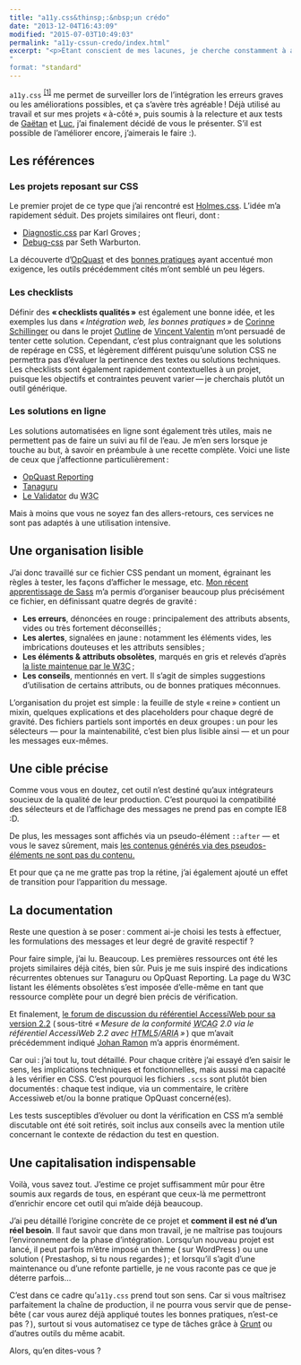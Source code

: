 ```yaml
---
title: "a11y.css&thinsp;:&nbsp;un crédo"
date: "2013-12-04T16:43:09"
modified: "2015-07-03T10:49:03"
permalink: "a11y-cssun-credo/index.html"
excerpt: "<p>Étant conscient de mes lacunes, je cherche constamment à améliorer la qualité des sites que je produis. Capitaliser sur les bonnes pratiques est une base, et c’est pourquoi j’ai «&nbsp;fabriqué&nbsp;» a11y.css. <a href="https://www.ffoodd.fr/a11y-cssun-credo/" aria-hidden="true">Lire la suite de «&nbsp;a11y.css&thinsp;:&nbsp;un crédo&nbsp;» <span class="meta-nav">&rarr;</span></a></p>
"
format: "standard"
---
```

<p><code>a11y.css</code> <sup aria-describedby="note-1" id="lien-1" data-note="a11y est la contraction de «&thinsp;Accessibility&thinsp;» : un «&thinsp;a&thinsp;» suivi de 11 caractères, et conclu par un «&thinsp;y&thinsp;»."><a class="scroll print-hidden" href="https://www.ffoodd.fr/a11y-cssun-credo/#note-1" title="a11y est la contraction de «&thinsp;Accessibility&thinsp;» : un «&thinsp;a&thinsp;» suivi de 11 caractères, et conclu par un «&thinsp;y&thinsp;».">[1]</a></sup>  me permet de surveiller lors de l’intégration les erreurs graves ou les améliorations possibles, et ça s’avère très agréable&thinsp;! Déjà utilisé au travail et sur mes projets «&thinsp;à-côté&thinsp;», puis soumis à la relecture et aux tests de <a href="https://twitter.com/GaetanBt" title="Gaëtan Bonnot sur Twitter (nouvelle fenêtre)" target="_blank">Gaëtan</a> et <a href="http://www.kloh.ch/" title="Le site personnel de Luc Poupard (nouvelle fenêtre)" target="_blank">Luc</a>, j’ai finalement décidé de vous le présenter. S’il est possible de l’améliorer encore, j’aimerais le faire :).</p>
<h2>Les références</h2>
<h3>Les projets reposant sur CSS</h3>
<p>Le premier projet de ce type que j’ai rencontré est <a href="http://red-root.com/sandbox/holmes/" title="Présentation de Holmes.css, en anglais (nouvelle fenêtre)" target="_blank">Holmes.css</a>. L’idée m’a rapidement séduit. Des projets similaires ont fleuri, dont&thinsp;:&nbsp;</p>
<ul>
<li><a href="https://github.com/karlgroves/diagnostic.css" title="Diagnostic.css sur GitHub (nouvelle fenêtre)" target="_blank">Diagnostic.css</a> par Karl Groves&thinsp;;</li>
<li><a href="https://github.com/nternetinspired/debug-css" title="Debug-CSS sur GitHub (nouvelle fenêtre)" target="_blank">Debug-css</a> par Seth Warburton.</li>
</ul>
<p>La découverte d’<a href="http://opquast.com/fr/" title="Le site OpQuast (nouvelle fenêtre)" target="_blank">OpQuast</a> et des <a href="http://checklists.opquast.com/fr/" title="Les bonnes pratiques d’OpQuast (nouvelle fenêtre)" target="_blank">bonnes pratiques</a> ayant accentué mon exigence, les outils précédemment cités m’ont semblé un peu légers.</p>
<h3>Les checklists</h3>
<p>Définir des <strong>«&thinsp;checklists qualités&thinsp;»</strong> est également une bonne idée, et les exemples lus dans <em>«&thinsp;Intégration web, les bonnes pratiques&thinsp;»</em> de <a href="https://twitter.com/schillinger" title="Corine Schillinger sur Twitter (nouvelle fenêtre)" target="_blank">Corinne Schillinger</a> ou dans le projet <a href="https://github.com/htmlzengarden/outline/blob/master/index.md" title="La checklist d’Outline sur GitHub (nouvelle fenêtre)" target="_blank">Outline</a> de <a href="https://twitter.com/htmlvv" title="Vincent Valentin sur Twitter (nouvelle fenêtre)" target="_blank">Vincent Valentin</a> m’ont persuadé de tenter cette solution. Cependant, c’est plus contraignant que les solutions de repérage en CSS, et légèrement différent puisqu’une solution CSS ne permettra pas d’évaluer la pertinence des textes ou solutions techniques. Les checklists sont également rapidement contextuelles à un projet, puisque les objectifs et contraintes peuvent varier&thinsp;&mdash;&thinsp;je cherchais plutôt un outil générique.</p>
<h3>Les solutions en ligne</h3>
<p>Les solutions automatisées en ligne sont également très utiles, mais ne permettent pas de faire un suivi au fil de l’eau. Je m’en sers lorsque je touche au but, à savoir en préambule à une recette complète. Voici une liste de ceux que j’affectionne particulièrement&thinsp;:&nbsp;</p>
<ul>
<li><a href="http://reporting.opquast.com/fr/" title="Le site d’OpQuast Reporting (nouvelle fenêtre)" target="_blank">OpQuast Reporting</a></li>
<li><a href="http://tanaguru.com/" title="Le site de Tanaguru (nouvelle fenêtre)" target="_blank">Tanaguru</a></li>
<li><a href="http://validator.w3.org/" title="Le service de validation du W3C (nouvelle fenêtre)" target="_blank">Le Validator</a> du <abbr title="World Wide Web Consortium" lang="en">W3C</abbr></li>
</ul>
<p>Mais à moins que vous ne soyez fan des allers-retours, ces services ne sont pas adaptés à une utilisation intensive.</p>
<h2>Une organisation lisible</h2>
<p>J’ai donc travaillé sur ce fichier CSS pendant un moment, égrainant les règles à tester, les façons d’afficher le message, etc. <a href="https://www.ffoodd.fr/sass-commencez-par-les-deux-s/" title="Sass : commencez par les deux « S »">Mon récent apprentissage de Sass</a> m’a permis d’organiser beaucoup plus précisément ce fichier, en définissant quatre degrés de gravité&thinsp;:&nbsp;</p>
<ul>
<li><strong>Les erreurs</strong>, dénoncées en rouge&thinsp;:&nbsp;principalement des attributs absents, vides ou très fortement déconseillés&thinsp;;</li>
<li><strong>Les alertes</strong>, signalées en jaune&thinsp;:&nbsp;notamment les éléments vides, les imbrications douteuses et les attributs sensibles&thinsp;;</li>
<li><strong>Les éléments &#038; attributs obsolètes</strong>, marqués en gris et relevés d’après <a href="http://www.w3.org/TR/html5/obsolete.html#obsolete" title="Liste des éléments et attributs obsolètes en HTML sur le site du W3C (nouvelle fenêtre)" target="_blank">la liste maintenue par le W3C</a>&thinsp;;</li>
<li><strong>Les conseils</strong>, mentionnés en vert. Il s’agit de simples suggestions d’utilisation de certains attributs, ou de bonnes pratiques méconnues.</li>
</ul>
<p>L’organisation du projet est simple&thinsp;:&nbsp;la feuille de style «&thinsp;reine&thinsp;» contient un mixin, quelques explications et des placeholders pour chaque degré de gravité. Des fichiers partiels sont importés en deux groupes&thinsp;:&nbsp;un pour les sélecteurs &mdash; pour la maintenabilité, c’est bien plus lisible ainsi &mdash; et un pour les messages eux-mêmes.</p>
<h2>Une cible précise</h2>
<p>Comme vous vous en doutez, cet outil n’est destiné qu’aux intégrateurs soucieux de la qualité de leur production. C’est pourquoi la compatibilité des sélecteurs et de l’affichage des messages ne prend pas en compte IE8 :D. </p>
<p>De plus, les messages sont affichés via un pseudo-élément <code>::after</code> &mdash; et vous le savez sûrement, mais <a href="http://www.karlgroves.com/2013/08/26/css-generated-content-is-not-content/" title="Article de Karl Groves sur le contenu généré en CSS (en anglais - nouvelle fenêtre)" target="_blank">les contenus générés via des pseudos-éléments ne sont pas du contenu.</a></p>
<p>Et pour que ça ne me gratte pas trop la rétine, j’ai également ajouté un effet de transition pour l’apparition du message.</p>
<h2>La documentation</h2>
<p>Reste une question à se poser&thinsp;:&nbsp;comment ai-je choisi les tests à effectuer, les formulations des messages et leur degré de gravité respectif ?</p>
<p>Pour faire simple, j’ai lu. Beaucoup. Les premières ressources ont été les projets similaires déjà cités, bien sûr. Puis je me suis inspiré des indications récurrentes obtenues sur Tanaguru ou OpQuast Reporting. La page du W3C listant les éléments obsolètes s’est imposée d’elle-même en tant que ressource complète pour un degré bien précis de vérification.</p>
<p>Et finalement, <a href="http://www.accessiweb.org/forumhtml5/index.php" title="(nouvelle fenêtre)" target="_blank">le forum de discussion du référentiel AccessiWeb pour sa version 2.2</a> (&thinsp;sous-titré <em>«&thinsp;Mesure de la conformité <abbr lang="en" title="Web Content Acessibility Guidelines">WCAG</abbr> 2.0 via le référentiel AccessiWeb 2.2 avec <abbr lang="en" title="HyperText Markup Language 5">HTML5</abbr>/<abbr lang="en" title="Accessible Rich Internet Application">ARIA</abbr>&thinsp;»</em>&thinsp;) que m’avait précédemment indiqué <a href="https://twitter.com/johan_ramon" title="Johan Ramon sur Twitter (nouvelle fenêtre)" target="_blank">Johan Ramon</a> m’a appris énormément.</p>
<p>Car oui&thinsp;:&nbsp;j’ai tout lu, tout détaillé. Pour chaque critère j’ai essayé d’en saisir le sens, les implications techniques et fonctionnelles, mais aussi ma capacité à les vérifier en CSS. C’est pourquoi les fichiers <code>.scss</code> sont plutôt bien documentés&thinsp;:&nbsp;chaque test indique, via un commentaire, le critère Accessiweb et/ou la bonne pratique OpQuast concerné(es).</p>
<p>Les tests susceptibles d’évoluer ou dont la vérification en CSS m’a semblé discutable ont été soit retirés, soit inclus aux conseils avec la mention utile concernant le contexte de rédaction du test en question.</p>
<h2>Une capitalisation indispensable</h2>
<p>Voilà, vous savez tout. J’estime ce projet suffisamment mûr pour être soumis aux regards de tous, en espérant que ceux-là me permettront d’enrichir encore cet outil qui m’aide déjà beaucoup.</p>
<p>J’ai peu détaillé l’origine concrète de ce projet et <strong>comment il est né d’un réel besoin</strong>. Il faut savoir que dans mon travail, je ne maîtrise pas toujours l’environnement de la phase d’intégration. Lorsqu’un nouveau projet est lancé, il peut parfois m’être imposé un thème (&thinsp;sur WordPress&thinsp;) ou une solution (&thinsp;Prestashop, si tu nous regardes&thinsp;)&thinsp;;&nbsp;et lorsqu’il s’agit d’une maintenance ou d’une refonte partielle, je ne vous raconte pas ce que je déterre parfois…</p>
<p>C’est dans ce cadre qu’<code>a11y.css</code> prend tout son sens. Car si vous maîtrisez parfaitement la chaîne de production, il ne pourra vous servir que de pense-bête (&thinsp;car vous aurez déjà appliqué toutes les bonnes pratiques, n’est-ce pas ?&thinsp;), surtout si vous automatisez ce type de tâches grâce à <a href="http://gruntjs.com/" title="Le site de Grunt, en anglais (nouvelle fenêtre)" target="_blank">Grunt</a> ou d’autres outils du même acabit.</p>
<p>Alors, qu’en dites-vous ?</p>
